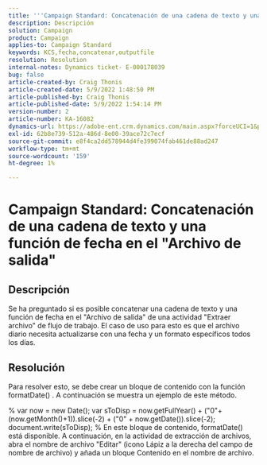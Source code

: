 ```yaml
---
title: '''Campaign Standard: Concatenación de una cadena de texto y una función de fecha en el "Archivo de salida"'
description: Descripción
solution: Campaign
product: Campaign
applies-to: Campaign Standard
keywords: KCS,fecha,concatenar,outputfile
resolution: Resolution
internal-notes: Dynamics ticket- E-000178039
bug: false
article-created-by: Craig Thonis
article-created-date: 5/9/2022 1:48:50 PM
article-published-by: Craig Thonis
article-published-date: 5/9/2022 1:54:14 PM
version-number: 2
article-number: KA-16082
dynamics-url: https://adobe-ent.crm.dynamics.com/main.aspx?forceUCI=1&pagetype=entityrecord&etn=knowledgearticle&id=abd60abc-9ecf-ec11-a7b5-00224809c196
exl-id: 62b8e739-512a-486d-8e00-39ace72c7ecf
source-git-commit: e8f4ca2dd578944d4fe399074fab461de88ad247
workflow-type: tm+mt
source-wordcount: '159'
ht-degree: 1%

---
```


# Campaign Standard: Concatenación de una cadena de texto y una función de fecha en el &quot;Archivo de salida&quot;

## Descripción


Se ha preguntado si es posible concatenar una cadena de texto y una función de fecha en el &quot;Archivo de salida&quot; de una actividad &quot;Extraer archivo&quot; de flujo de trabajo. El caso de uso para esto es que el archivo diario necesita actualizarse con una fecha y un formato específicos todos los días.


## Resolución


Para resolver esto, se debe crear un bloque de contenido con la función formatDate() . A continuación se muestra un ejemplo de este método.

% var now = new Date(); var sToDisp = now.getFullYear() + (&quot;0&quot;+(now.getMonth()+1)).slice(-2) + (&quot;0&quot; + now.getDate()).slice(-2); document.write(sToDisp); % En este bloque de contenido, formatDate() está disponible. A continuación, en la actividad de extracción de archivos, abra el nombre de archivo &quot;Editar&quot; (icono Lápiz a la derecha del campo de nombre de archivo) y añada un bloque Contenido en el nombre de archivo.
